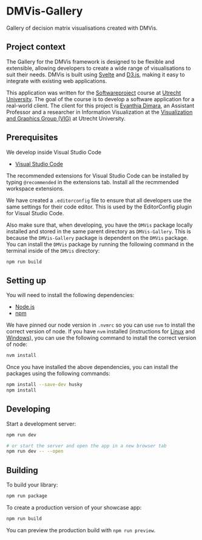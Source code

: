 # DMVis-Gallery

Gallery of decision matrix visualisations created with DMVis.

## Project context

The Gallery for the DMVis framework is designed to be flexible and extensible, allowing developers to create a wide range of visualisations to suit their needs. DMVis is built using [Svelte](https://svelte.dev/) and [D3.js](https://d3js.org/), making it easy to integrate with existing web applications.

This application was written for the [Softwareproject](https://softwareprojecten.sites.uu.nl/) course at [Utrecht University](https://www.uu.nl/). The goal of the course is to develop a software application for a real-world client. The client for this project is [Evanthia Dimara](https://www.uu.nl/staff/EDimara/0), an Assistant Professor and a researcher in Information Visualization at the [Visualization and Graphics Group (VIG)](https://www.uu.nl/en/research/interaction/visualization-and-graphics/people) at Utrecht University.

## Prerequisites

We develop inside Visual Studio Code

- [Visual Studio Code](https://code.visualstudio.com/download)

The recommended extensions for Visual Studio Code can be installed by typing
`@recommended` in the extensions tab. Install all the recmmended workspace
extensions.

We have created a `.editorconfig` file to ensure that all developers use the same
settings for their code editor. This is used by the EditorConfig plugin for
Visual Studio Code.

Also make sure that, when developing, you have the `DMVis` package locally installed
and stored in the same parent directory as `DMVis-Gallery`. This is because the
`DMVis-Gallery` package is dependent on the `DMVis` package. You can install the
`DMVis` package by running the following command in the terminal inside of the
`DMVis` directory:

```bash
npm run build
```

## Setting up

You will need to install the following dependencies:

- [Node.js](https://nodejs.org/en/download/)
- [npm](https://www.npmjs.com/get-npm)

We have pinned our node version in `.nvmrc` so you can use `nvm` to install the
correct version of node. If you have `nvm` installed (instructions for
[Linux](https://github.com/nvm-sh/nvm) and
[Windows](https://github.com/coreybutler/nvm-windows)),
you can use the following command to install the correct version of node:

```bash
nvm install
```

Once you have installed the above dependencies, you can install the packages
using the following commands:

```bash
npm install --save-dev husky
npm install
```

## Developing

Start a development server:

```bash
npm run dev

# or start the server and open the app in a new browser tab
npm run dev -- --open
```

## Building

To build your library:

```bash
npm run package
```

To create a production version of your showcase app:

```bash
npm run build
```

You can preview the production build with `npm run preview`.
